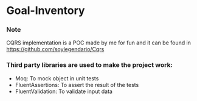 # Goal-Inventory

### Note
CQRS implementation is a POC made by me for fun and it can be found in https://github.com/soylegendario/Cqrs

### Third party libraries are used to make the project work:
   - Moq: To mock object in unit tests
   - FluentAssertions: To assert the result of the tests
   - FluentValidation: To validate input data